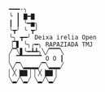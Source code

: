                                                 
                    ━━━-╮                       
                    ╰ ┃ ▇━▇                     
                    ┃ ┃ ╰━▅╮                    
                    ╰┳╯ ╰ ┳╯                    
                    ╰╮ ┳━╯ Deixa irelia Open    
                    ▕▔▋ ╰╮╭━╮ RAPAZIADA TMJ     
                    ╱▔╲▋╰━┻┻╮╲╱▔▔▔╲             
                    ▏ ▔▔▔▔▔▔▔ O O ┃       
                    ╲╱▔╲▂▂▂▂╱▔╲▂▂▂╱       
                    ▏╳▕▇▇▕ ▏╳▕▇▇▕         
                    ╲▂╱╲▂╱ ╲▂╱╲▂╱           